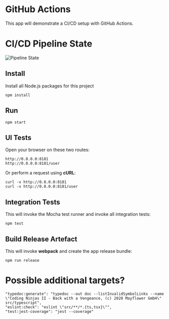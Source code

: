 # GitHub Actions
This app will demonstrate a CI/CD setup with GitHub Actions.

# CI/CD Pipeline State
![Pipeline State](https://github.com/christopherstock/GitHubActionsExpressJS/actions/workflows/node.js.yml/badge.svg)

## Install
Install all Node.js packages for this project
```
npm install
```

## Run
```
npm start
```

## UI Tests
Open your browser on these two routes:
```
http://0.0.0.0:8181
http://0.0.0.0:8181/user
```

Or perform a request using **cURL**:
```
curl -v http://0.0.0.0:8181
curl -v http://0.0.0.0:8181/user
```

## Integration Tests
This will invoke the Mocha test runner and invoke all integration tests:
```
npm test
```

## Build Release Artefact
This will invoke **webpack** and create the app release bundle:
```
npm run release
```

# Possible additional targets?
```
"typedoc:generate": "typedoc --out doc --listInvalidSymbolLinks --name \"Coding Ninjas II - Back with a Vengeance, (c) 2020 Mayflower GmbH\" src/typescript",
"eslint:check": "eslint \"src/**/*.{ts,tsx}\"",
"test:jest-coverage": "jest --coverage"
```

# 
